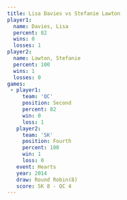 ```yaml
---
title: Lisa Davies vs Stefanie Lawton
player1:                
  name: Davies, Lisa    
  percent: 82           
  wins: 0               
  losses: 1             
player2:                
  name: Lawton, Stefanie
  percent: 100          
  wins: 1               
  losses: 0             
games:
 - player1:          
     team: 'QC'      
     position: Second
     percent: 82     
     win: 0          
     loss: 1         
   player2:          
     team: 'SK'      
     position: Fourth
     percent: 100    
     win: 1          
     loss: 0         
   event: Hearts       
   year: 2014          
   draw: Round Robin(8)
   score: SK 8 - QC 4  
---
```

